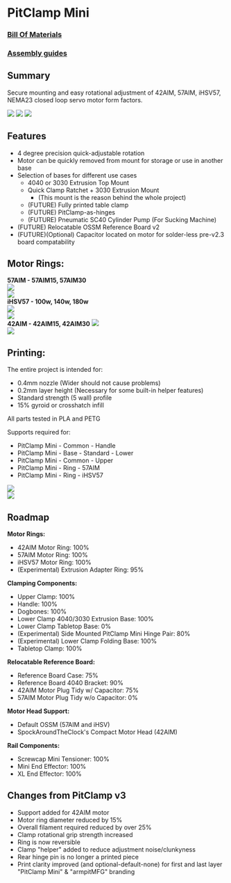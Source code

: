 # PitClamp Mini

### [Bill Of Materials](BOM.md)  

### [Assembly guides](ASSEMBLY_GUIDES.md)

## Summary    
Secure mounting and easy rotational adjustment of 42AIM, 57AIM, iHSV57, NEMA23 closed loop servo motor form factors.  

![](Images/Renders/View%203/PitClamp%20Mini%20-%2057AIM%20-%20Complete.png)
![](Images/Renders/View%201/PitClamp%20Mini%20-%2057AIM%20-%20Fully%20Open.png)
![](Images/Renders/View%201/PitClamp%20Mini%20-%2042AIM%20-%20Complete.png)



## Features  
  - 4 degree precision quick-adjustable rotation
  - Motor can be quickly removed from mount for storage or use in another base
  - Selection of bases for different use cases
    - 4040 or 3030 Extrusion Top Mount
    - Quick Clamp Ratchet + 3030 Extrusion Mount
      - (This mount is the reason behind the whole project)
    - (FUTURE) Fully printed table clamp
    - (FUTURE) PitClamp-as-hinges
    - (FUTURE) Pneumatic SC40 Cylinder Pump (For Sucking Machine)
  - (FUTURE) Relocatable OSSM Reference Board v2  
  - (FUTURE)(Optional) Capacitor located on motor for solder-less pre-v2.3 board compatability  

## Motor Rings:

**57AIM - 57AIM15, 57AIM30**  
![](Images/Renders/View%204/PitClamp%20Mini%20-%2057AIM%20-%20Without%20Head.png)  
![](Images/Renders/View%201/PitClamp%20Mini%20-%2057AIM%20-%20Complete.png)  
**iHSV57 -  100w, 140w, 180w**  
![](Images/Renders/View%204/PitClamp%20Mini%20-%20iHSV57%20-%20Without%20Head.png)  
![](Images/Renders/View%201/PitClamp%20Mini%20-%20iHSV57%20-%20Complete.png)  
**42AIM - 42AIM15, 42AIM30**
![](Images/Renders/View%204/PitClamp%20Mini%20-%2042AIM%20-%20Without%20Head.png)  
![](Images/Renders/View%201/PitClamp%20Mini%20-%2042AIM%20-%20Complete.png)  


## Printing:
The entire project is intended for:  
  - 0.4mm nozzle (Wider should not cause problems)
  - 0.2mm layer height (Necessary for some built-in helper features)
  - Standard strength (5 wall) profile
  - 15% gyroid or crosshatch infill  

All parts tested in PLA and PETG  

Supports required for:
  - PitClamp Mini - Common - Handle
  - PitClamp Mini - Base - Standard - Lower
  - PitClamp Mini - Common - Upper
  - PitClamp Mini - Ring - 57AIM
  - PitClamp Mini - Ring - iHSV57

![](Images/Print/PitClamp%20Mini.png)  
![](Images/Print/PitClamp%20Mini%20-%20Rings.png)  

## Roadmap  
**Motor Rings:**
  - 42AIM Motor Ring: 100%  
  - 57AIM Motor Ring: 100%
  - iHSV57 Motor Ring: 100%
  - (Experimental) Extrusion Adapter Ring: 95%

**Clamping Components:**
  - Upper Clamp: 100%  
  - Handle: 100%  
  - Dogbones: 100% 
  - Lower Clamp 4040/3030 Extrusion Base: 100%  
  - Lower Clamp Tabletop Base: 0%
  - (Experimental) Side Mounted PitClamp Mini Hinge Pair: 80%
  - (Experimental) Lower Clamp Folding Base: 100%
  - Tabletop Clamp: 100%

**Relocatable Reference Board:**
  - Reference Board Case: 75%  
  - Reference Board 4040 Bracket: 90%
  - 42AIM Motor Plug Tidy w/ Capacitor: 75%
  - 57AIM Motor Plug Tidy w/o Capacitor: 0%

**Motor Head Support:**
  - Default OSSM (57AIM and iHSV)
  - SpockAroundTheClock's Compact Motor Head (42AIM)

**Rail Components:**
  - Screwcap Mini Tensioner: 100%
  - Mini End Effector: 100%
  - XL End Effector: 100%

## Changes from PitClamp v3 
  - Support added for 42AIM motor  
  - Motor ring diameter reduced by 15%  
  - Overall filament required reduced by over 25%  
  - Clamp rotational grip strength increased
  - Ring is now reversible  
  - Clamp "helper" added to reduce adjustment noise/clunkyness  
  - Rear hinge pin is no longer a printed piece
  - Print clarity improved (and optional-default-none) for first and last layer "PitClamp Mini" & "armpitMFG" branding  
